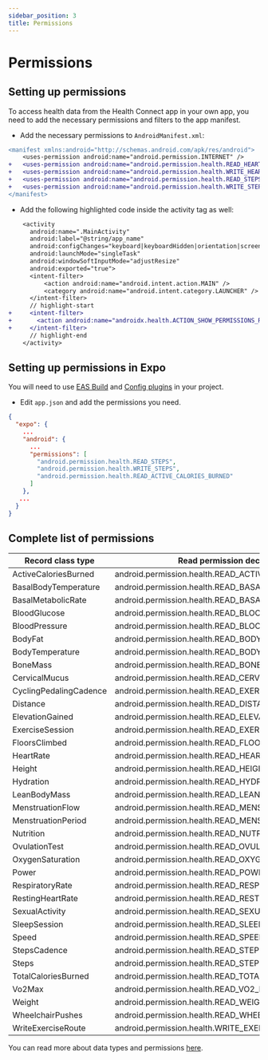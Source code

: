 ```yaml
---
sidebar_position: 3
title: Permissions
---
```


# Permissions

## Setting up permissions

To access health data from the Health Connect app in your own app, you need to add the necessary permissions and filters to the app manifest.

- Add the necessary permissions to `AndroidManifest.xml`:

```diff title="android/src/main/AndroidManifest.xml"
<manifest xmlns:android="http://schemas.android.com/apk/res/android">
    <uses-permission android:name="android.permission.INTERNET" />
+   <uses-permission android:name="android.permission.health.READ_HEART_RATE"/>
+   <uses-permission android:name="android.permission.health.WRITE_HEART_RATE"/>
+   <uses-permission android:name="android.permission.health.READ_STEPS"/>
+   <uses-permission android:name="android.permission.health.WRITE_STEPS"/>
</manifest>
```

- Add the following highlighted code inside the activity tag as well:

```diff title="android/src/main/AndroidManifest.xml"
    <activity
      android:name=".MainActivity"
      android:label="@string/app_name"
      android:configChanges="keyboard|keyboardHidden|orientation|screenLayout|screenSize|smallestScreenSize|uiMode"
      android:launchMode="singleTask"
      android:windowSoftInputMode="adjustResize"
      android:exported="true">
      <intent-filter>
          <action android:name="android.intent.action.MAIN" />
          <category android:name="android.intent.category.LAUNCHER" />
      </intent-filter>
      // highlight-start
+     <intent-filter>
+       <action android:name="androidx.health.ACTION_SHOW_PERMISSIONS_RATIONALE" />
+     </intent-filter>
      // highlight-end
    </activity>
```


## Setting up permissions in Expo

You will need to use [EAS Build](https://docs.expo.dev/eas/) and [Config plugins](https://docs.expo.dev/config-plugins/introduction/) in your project.

- Edit `app.json` and add the permissions you need.

```json
{
  "expo": {
    ...
    "android": {
      ...
      "permissions": [
        "android.permission.health.READ_STEPS",
        "android.permission.health.WRITE_STEPS",
        "android.permission.health.READ_ACTIVE_CALORIES_BURNED"
      ]
    },
   ...
  }
}
```

## Complete list of permissions

| Record class type      | Read permission declaration                           | Write permission declaration                           |
| ---------------------- | ----------------------------------------------------- | ------------------------------------------------------ |
| ActiveCaloriesBurned   | android.permission.health.READ_ACTIVE_CALORIES_BURNED | android.permission.health.WRITE_ACTIVE_CALORIES_BURNED |
| BasalBodyTemperature   | android.permission.health.READ_BASAL_BODY_TEMPERATURE | android.permission.health.WRITE_BASAL_BODY_TEMPERATURE |
| BasalMetabolicRate     | android.permission.health.READ_BASAL_METABOLIC_RATE   | android.permission.health.WRITE_BASAL_METABOLIC_RATE   |
| BloodGlucose           | android.permission.health.READ_BLOOD_GLUCOSE          | android.permission.health.WRITE_BLOOD_GLUCOSE          |
| BloodPressure          | android.permission.health.READ_BLOOD_PRESSURE         | android.permission.health.WRITE_BLOOD_PRESSURE         |
| BodyFat                | android.permission.health.READ_BODY_FAT               | android.permission.health.WRITE_BODY_FAT               |
| BodyTemperature        | android.permission.health.READ_BODY_TEMPERATURE       | android.permission.health.WRITE_BODY_TEMPERATURE       |
| BoneMass               | android.permission.health.READ_BONE_MASS              | android.permission.health.WRITE_BONE_MASS              |
| CervicalMucus          | android.permission.health.READ_CERVICAL_MUCUS         | android.permission.health.WRITE_CERVICAL_MUCUS         |
| CyclingPedalingCadence | android.permission.health.READ_EXERCISE               | android.permission.health.WRITE_EXERCISE               |
| Distance               | android.permission.health.READ_DISTANCE               | android.permission.health.WRITE_DISTANCE               |
| ElevationGained        | android.permission.health.READ_ELEVATION_GAINED       | android.permission.health.WRITE_ELEVATION_GAINED       |
| ExerciseSession        | android.permission.health.READ_EXERCISE               | android.permission.health.WRITE_EXERCISE               |
| FloorsClimbed          | android.permission.health.READ_FLOORS_CLIMBED         | android.permission.health.WRITE_FLOORS_CLIMBED         |
| HeartRate              | android.permission.health.READ_HEART_RATE             | android.permission.health.WRITE_HEART_RATE             |
| Height                 | android.permission.health.READ_HEIGHT                 | android.permission.health.WRITE_HEIGHT                 |
| Hydration              | android.permission.health.READ_HYDRATION              | android.permission.health.WRITE_HYDRATION              |
| LeanBodyMass           | android.permission.health.READ_LEAN_BODY_MASS         | android.permission.health.WRITE_LEAN_BODY_MASS         |
| MenstruationFlow       | android.permission.health.READ_MENSTRUATION           | android.permission.health.WRITE_MENSTRUATION           |
| MenstruationPeriod     | android.permission.health.READ_MENSTRUATION           | android.permission.health.WRITE_MENSTRUATION           |
| Nutrition              | android.permission.health.READ_NUTRITION              | android.permission.health.WRITE_NUTRITION              |
| OvulationTest          | android.permission.health.READ_OVULATION_TEST         | android.permission.health.WRITE_OVULATION_TEST         |
| OxygenSaturation       | android.permission.health.READ_OXYGEN_SATURATION      | android.permission.health.WRITE_OXYGEN_SATURATION      |
| Power                  | android.permission.health.READ_POWER                  | android.permission.health.WRITE_POWER                  |
| RespiratoryRate        | android.permission.health.READ_RESPIRATORY_RATE       | android.permission.health.WRITE_RESPIRATORY_RATE       |
| RestingHeartRate       | android.permission.health.READ_RESTING_HEART_RATE     | android.permission.health.WRITE_RESTING_HEART_RATE     |
| SexualActivity         | android.permission.health.READ_SEXUAL_ACTIVITY        | android.permission.health.WRITE_SEXUAL_ACTIVITY        |
| SleepSession           | android.permission.health.READ_SLEEP                  | android.permission.health.WRITE_SLEEP                  |
| Speed                  | android.permission.health.READ_SPEED                  | android.permission.health.WRITE_SPEED                  |
| StepsCadence           | android.permission.health.READ_STEPS                  | android.permission.health.WRITE_STEPS                  |
| Steps                  | android.permission.health.READ_STEPS                  | android.permission.health.WRITE_STEPS                  |
| TotalCaloriesBurned    | android.permission.health.READ_TOTAL_CALORIES_BURNED  | android.permission.health.WRITE_TOTAL_CALORIES_BURNED  |
| Vo2Max                 | android.permission.health.READ_VO2_MAX                | android.permission.health.WRITE_VO2_MAX                |
| Weight                 | android.permission.health.READ_WEIGHT                 | android.permission.health.WRITE_WEIGHT                 |
| WheelchairPushes       | android.permission.health.READ_WHEELCHAIR_PUSHES      | android.permission.health.WRITE_WHEELCHAIR_PUSHES      |
| WriteExerciseRoute       | android.permission.health.WRITE_EXERCISE_ROUTE      | N/A      |

You can read more about data types and permissions [here](https://developer.android.com/guide/health-and-fitness/health-connect/data-and-data-types/data-types).
